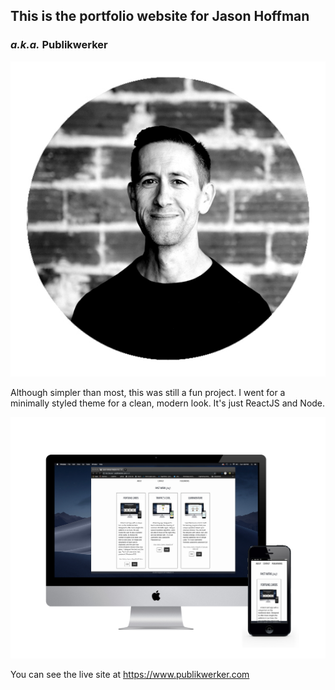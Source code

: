 ## This is the portfolio website for Jason Hoffman
### _a.k.a._ Publikwerker
![dapper head shot of Jason](https://github.com/publikwerker/jason-portfolio/blob/master/src/components/images/HeadShotzJasonsqbw.jpg)


Although simpler than most, this was still a fun project. I went for a minimally styled theme for a clean, modern look.
It's just ReactJS and Node.

![mockup of website](https://github.com/publikwerker/jason-portfolio/blob/master/src/components/images/publikwerkerMock.jpg)

You can see the live site at https://www.publikwerker.com
